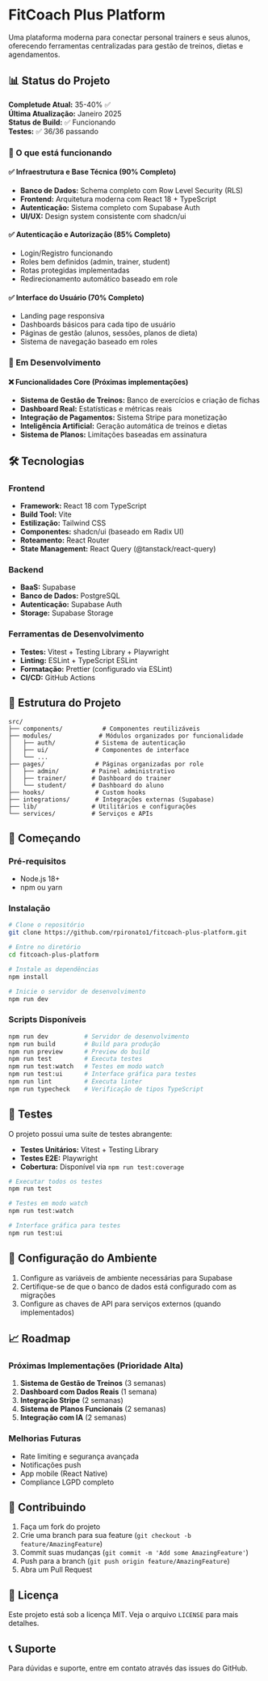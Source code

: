 # FitCoach Plus Platform

Uma plataforma moderna para conectar personal trainers e seus alunos, oferecendo ferramentas centralizadas para gestão de treinos, dietas e agendamentos.

## 📊 Status do Projeto

**Completude Atual:** 35-40% ✅  
**Última Atualização:** Janeiro 2025  
**Status de Build:** ✅ Funcionando  
**Testes:** ✅ 36/36 passando  

### 🎯 O que está funcionando

#### ✅ Infraestrutura e Base Técnica (90% Completo)
- **Banco de Dados:** Schema completo com Row Level Security (RLS)
- **Frontend:** Arquitetura moderna com React 18 + TypeScript
- **Autenticação:** Sistema completo com Supabase Auth
- **UI/UX:** Design system consistente com shadcn/ui

#### ✅ Autenticação e Autorização (85% Completo)
- Login/Registro funcionando
- Roles bem definidos (admin, trainer, student)
- Rotas protegidas implementadas
- Redirecionamento automático baseado em role

#### ✅ Interface do Usuário (70% Completo)
- Landing page responsiva
- Dashboards básicos para cada tipo de usuário
- Páginas de gestão (alunos, sessões, planos de dieta)
- Sistema de navegação baseado em roles

### 🚧 Em Desenvolvimento

#### ❌ Funcionalidades Core (Próximas implementações)
- **Sistema de Gestão de Treinos:** Banco de exercícios e criação de fichas
- **Dashboard Real:** Estatísticas e métricas reais
- **Integração de Pagamentos:** Sistema Stripe para monetização
- **Inteligência Artificial:** Geração automática de treinos e dietas
- **Sistema de Planos:** Limitações baseadas em assinatura

## 🛠️ Tecnologias

### Frontend
- **Framework:** React 18 com TypeScript
- **Build Tool:** Vite
- **Estilização:** Tailwind CSS
- **Componentes:** shadcn/ui (baseado em Radix UI)
- **Roteamento:** React Router
- **State Management:** React Query (@tanstack/react-query)

### Backend
- **BaaS:** Supabase
- **Banco de Dados:** PostgreSQL
- **Autenticação:** Supabase Auth
- **Storage:** Supabase Storage

### Ferramentas de Desenvolvimento
- **Testes:** Vitest + Testing Library + Playwright
- **Linting:** ESLint + TypeScript ESLint
- **Formatação:** Prettier (configurado via ESLint)
- **CI/CD:** GitHub Actions

## 📁 Estrutura do Projeto

```
src/
├── components/           # Componentes reutilizáveis
├── modules/             # Módulos organizados por funcionalidade
│   ├── auth/           # Sistema de autenticação
│   ├── ui/             # Componentes de interface
│   └── ...
├── pages/              # Páginas organizadas por role
│   ├── admin/         # Painel administrativo
│   ├── trainer/       # Dashboard do trainer
│   └── student/       # Dashboard do aluno
├── hooks/              # Custom hooks
├── integrations/       # Integrações externas (Supabase)
├── lib/               # Utilitários e configurações
└── services/          # Serviços e APIs
```

## 🚀 Começando

### Pré-requisitos
- Node.js 18+ 
- npm ou yarn

### Instalação

```bash
# Clone o repositório
git clone https://github.com/rpironato1/fitcoach-plus-platform.git

# Entre no diretório
cd fitcoach-plus-platform

# Instale as dependências
npm install

# Inicie o servidor de desenvolvimento
npm run dev
```

### Scripts Disponíveis

```bash
npm run dev          # Servidor de desenvolvimento
npm run build        # Build para produção
npm run preview      # Preview do build
npm run test         # Executa testes
npm run test:watch   # Testes em modo watch
npm run test:ui      # Interface gráfica para testes
npm run lint         # Executa linter
npm run typecheck    # Verificação de tipos TypeScript
```

## 🧪 Testes

O projeto possui uma suite de testes abrangente:

- **Testes Unitários:** Vitest + Testing Library
- **Testes E2E:** Playwright
- **Cobertura:** Disponível via `npm run test:coverage`

```bash
# Executar todos os testes
npm run test

# Testes em modo watch
npm run test:watch

# Interface gráfica para testes
npm run test:ui
```

## 🔧 Configuração do Ambiente

1. Configure as variáveis de ambiente necessárias para Supabase
2. Certifique-se de que o banco de dados está configurado com as migrações
3. Configure as chaves de API para serviços externos (quando implementados)

## 📈 Roadmap

### Próximas Implementações (Prioridade Alta)
1. **Sistema de Gestão de Treinos** (3 semanas)
2. **Dashboard com Dados Reais** (1 semana)  
3. **Integração Stripe** (2 semanas)
4. **Sistema de Planos Funcionais** (2 semanas)
5. **Integração com IA** (2 semanas)

### Melhorias Futuras
- Rate limiting e segurança avançada
- Notificações push
- App mobile (React Native)
- Compliance LGPD completo

## 🤝 Contribuindo

1. Faça um fork do projeto
2. Crie uma branch para sua feature (`git checkout -b feature/AmazingFeature`)
3. Commit suas mudanças (`git commit -m 'Add some AmazingFeature'`)
4. Push para a branch (`git push origin feature/AmazingFeature`)
5. Abra um Pull Request

## 📄 Licença

Este projeto está sob a licença MIT. Veja o arquivo `LICENSE` para mais detalhes.

## 📞 Suporte

Para dúvidas e suporte, entre em contato através das issues do GitHub.
